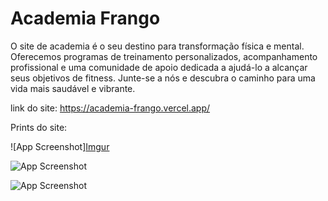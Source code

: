 
# Academia Frango




O site de academia é o seu destino para transformação física e mental. Oferecemos programas de treinamento personalizados, acompanhamento profissional e uma comunidade de apoio dedicada a ajudá-lo a alcançar seus objetivos de fitness. Junte-se a nós e descubra o caminho para uma vida mais saudável e vibrante.




link do site: https://academia-frango.vercel.app/

Prints do site:


![App Screenshot][Imgur](https://imgur.com/8QUgOEY)

![App Screenshot](https://imgur.com/8QUgOEY)

![App Screenshot]([https://via.placeholder.com/468x300?text=App+Screenshot+Here](https://imgur.com/hB1a9o2))

